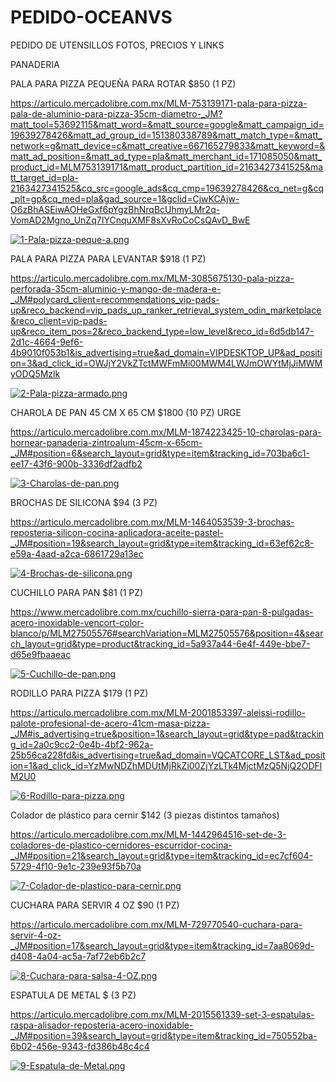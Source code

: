 # PEDIDO-OCEANVS
PEDIDO DE UTENSILLOS FOTOS, PRECIOS Y LINKS

PANADERIA

PALA PARA PIZZA PEQUEÑA PARA ROTAR $850 (1 PZ)

https://articulo.mercadolibre.com.mx/MLM-753139171-pala-para-pizza-pala-de-aluminio-para-pizza-35cm-diametro-_JM?matt_tool=53692115&matt_word=&matt_source=google&matt_campaign_id=19639278426&matt_ad_group_id=151380338789&matt_match_type=&matt_network=g&matt_device=c&matt_creative=667165279833&matt_keyword=&matt_ad_position=&matt_ad_type=pla&matt_merchant_id=171085050&matt_product_id=MLM753139171&matt_product_partition_id=2163427341525&matt_target_id=pla-2163427341525&cq_src=google_ads&cq_cmp=19639278426&cq_net=g&cq_plt=gp&cq_med=pla&gad_source=1&gclid=CjwKCAjw-O6zBhASEiwAOHeGxf6pYgzBhNrqBcUhmyLMr2q-VomAD2Mgno_UnZq7IYCnquXMF8sXvRoCoCsQAvD_BwE

[![1-Pala-pizza-peque-a.png](https://i.postimg.cc/yYFfKWhZ/1-Pala-pizza-peque-a.png)](https://postimg.cc/zVGwSzcz)

PALA PARA PIZZA PARA LEVANTAR $918  (1 PZ)

https://articulo.mercadolibre.com.mx/MLM-3085675130-pala-pizza-perforada-35cm-aluminio-y-mango-de-madera-e-_JM#polycard_client=recommendations_vip-pads-up&reco_backend=vip_pads_up_ranker_retrieval_system_odin_marketplace&reco_client=vip-pads-up&reco_item_pos=2&reco_backend_type=low_level&reco_id=6d5db147-2d1c-4664-9ef6-4b9010f053b1&is_advertising=true&ad_domain=VIPDESKTOP_UP&ad_position=3&ad_click_id=OWJjY2VkZTctMWFmMi00MWM4LWJmOWYtMjJiMWMyODQ5Mzlk

[![2-Pala-pizza-armado.png](https://i.postimg.cc/Ssx02Cr3/2-Pala-pizza-armado.png)](https://postimg.cc/Z92sX9Xx)

CHAROLA DE PAN 45 CM X 65 CM $1800 (10 PZ) URGE

https://articulo.mercadolibre.com.mx/MLM-1874223425-10-charolas-para-hornear-panaderia-zintroalum-45cm-x-65cm-_JM#position=6&search_layout=grid&type=item&tracking_id=703ba6c1-ee17-43f6-900b-3336df2adfb2

[![3-Charolas-de-pan.png](https://i.postimg.cc/KjsmvJh0/3-Charolas-de-pan.png)](https://postimg.cc/y39MLhdR)

BROCHAS DE SILICONA $94    (3 PZ)

https://articulo.mercadolibre.com.mx/MLM-1464053539-3-brochas-reposteria-silicon-cocina-aplicadora-aceite-pastel-_JM#position=19&search_layout=grid&type=item&tracking_id=63ef62c8-e59a-4aad-a2ca-6861729a13ec

[![4-Brochas-de-silicona.png](https://i.postimg.cc/L4y9T6gj/4-Brochas-de-silicona.png)](https://postimg.cc/14q1RSHz)

CUCHILLO PARA PAN $81 (1 PZ)

https://www.mercadolibre.com.mx/cuchillo-sierra-para-pan-8-pulgadas-acero-inoxidable-vencort-color-blanco/p/MLM27505576#searchVariation=MLM27505576&position=4&search_layout=grid&type=product&tracking_id=5a937a44-6e4f-449e-bbe7-d65e9fbaaeac

[![5-Cuchillo-de-pan.png](https://i.postimg.cc/C5RWJ094/5-Cuchillo-de-pan.png)](https://postimg.cc/LgMC6c9q)

RODILLO PARA PIZZA $179 (1 PZ)

https://articulo.mercadolibre.com.mx/MLM-2001853397-aleissi-rodillo-palote-profesional-de-acero-41cm-masa-pizza-_JM#is_advertising=true&position=1&search_layout=grid&type=pad&tracking_id=2a0c9cc2-0e4b-4bf2-962a-25b56ca228fd&is_advertising=true&ad_domain=VQCATCORE_LST&ad_position=1&ad_click_id=YzMwNDZhMDUtMjRkZi00ZjYzLTk4MjctMzQ5NjQ2ODFlM2U0

[![6-Rodillo-para-pizza.png](https://i.postimg.cc/pdgGxjSK/6-Rodillo-para-pizza.png)](https://postimg.cc/4KQbQYs3)

Colador de plástico para cernir $142 (3 piezas distintos tamaños)

https://articulo.mercadolibre.com.mx/MLM-1442964516-set-de-3-coladores-de-plastico-cernidores-escurridor-cocina-_JM#position=21&search_layout=grid&type=item&tracking_id=ec7cf604-5729-4f10-9e1c-239e93f5b70a

[![7-Colador-de-plastico-para-cernir.png](https://i.postimg.cc/TYGspr39/7-Colador-de-plastico-para-cernir.png)](https://postimg.cc/9z8bkwTR)

CUCHARA PARA SERVIR 4 OZ $90 (1 PZ)

https://articulo.mercadolibre.com.mx/MLM-729770540-cuchara-para-servir-4-oz-_JM#position=17&search_layout=grid&type=item&tracking_id=7aa8069d-d408-4a04-ac5a-7af72eb6b2c7

[![8-Cuchara-para-salsa-4-OZ.png](https://i.postimg.cc/VkZZGpBG/8-Cuchara-para-salsa-4-OZ.png)](https://postimg.cc/zyWk3dQK)

ESPATULA DE METAL $ (3 PZ)

https://articulo.mercadolibre.com.mx/MLM-2015561339-set-3-espatulas-raspa-alisador-reposteria-acero-inoxidable-_JM#position=39&search_layout=grid&type=item&tracking_id=750552ba-6b02-456e-9343-fd386b48c4c4

[![9-Espatula-de-Metal.png](https://i.postimg.cc/Wz7XMH17/9-Espatula-de-Metal.png)](https://postimg.cc/9wrd21T4)

